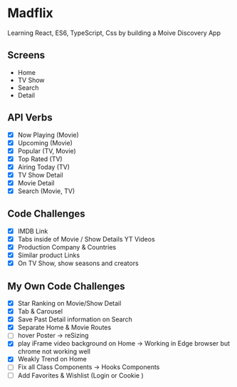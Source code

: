 # Madflix

Learning React, ES6, TypeScript, Css by building a Moive Discovery App

## Screens

- Home
- TV Show
- Search
- Detail

## API Verbs

- [x] Now Playing (Movie)
- [x] Upcoming (Movie)
- [x] Popular (TV, Movie)
- [x] Top Rated (TV)
- [x] Airing Today (TV)
- [x] TV Show Detail
- [x] Movie Detail
- [x] Search (Movie, TV)

## Code Challenges

- [x] IMDB Link
- [x] Tabs inside of Movie / Show Details YT Videos
- [x] Production Company & Countries
- [x] Similar product Links
- [x] On TV Show, show seasons and creators

## My Own Code Challenges

- [x] Star Ranking on Movie/Show Detail
- [x] Tab & Carousel
- [x] Save Past Detail information on Search
- [x] Separate Home & Movie Routes
- [ ] hover Poster -> reSizing
- [x] play iFrame video background on Home
      -> Working in Edge browser but chrome not working well
- [x] Weakly Trend on Home
- [ ] Fix all Class Components -> Hooks Components
- [ ] Add Favorites & Wishlist (Login or Cookie )
